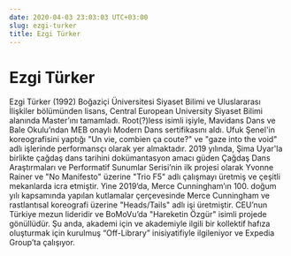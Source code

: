 ```yaml
---
date: 2020-04-03 23:03:03 UTC+03:00
slug: ezgi-turker
title: Ezgi Türker
---
```

# Ezgi Türker

Ezgi Türker (1992) Boğaziçi Üniversitesi
Siyaset Bilimi ve Uluslararası İlişkiler bölümünden lisans,
Central European University Siyaset Bilimi alanında Master’ını tamamladı.
Root(?)less isimli işiyle, Mavidans Dans ve Bale Okulu’ndan
MEB onaylı Modern Dans sertifikasını aldı.
Ufuk Şenel'in koreografisini yaptığı "Un vie, combien ça coute?"
ve "gaze into the void" adlı işlerinde performansçı olarak yer almaktadır.
2019 yılında, Şima Uyar'la birlikte çağdaş dans tarihini dokümantasyon
amacı güden Çağdaş Dans Araştırmaları ve Performatif Sunumlar Serisi’nin
ilk projesi olarak Yvonne Rainer ve "No Manifesto" üzerine "Trio F5"
adlı çalışmayı üretmiş ve çeşitli mekanlarda icra etmiştir.
Yine 2019’da, Merce Cunningham’ın 100. doğum yılı kapsamında
yapılan kutlamalar çerçevesinde Merce Cunningham ve rastlantısal koreografi
üzerine "Heads/Tails" adlı işi üretmiştir.
CEU’nun Türkiye mezun lideridir ve BoMoVu’da "Hareketin Özgür" isimli projede
gönüllüdür.
Şu anda, akademi için ve akademiyle ilgili bir kollektif hafıza
oluşturmak için kurulmuş “Off-Library” inisiyatifiyle ilgileniyor
ve Expedia Group’ta çalışıyor. 
